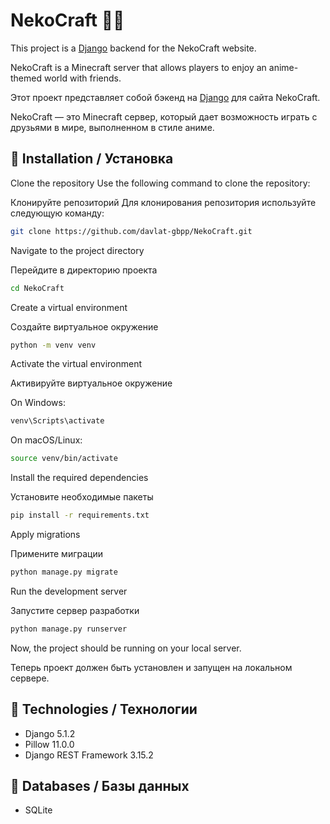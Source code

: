 # NekoCraft 🎌🐾

This project is a [Django](https://www.djangoproject.com/) backend for the NekoCraft website.

NekoCraft is a Minecraft server that allows players to enjoy an anime-themed world with friends.

Этот проект представляет собой бэкенд на [Django](https://www.djangoproject.com/) для сайта NekoCraft.

NekoCraft — это Minecraft сервер, который дает возможность играть с друзьями в мире, выполненном в стиле аниме.


## 🌸 Installation / Установка

Clone the repository
Use the following command to clone the repository:

Клонируйте репозиторий
Для клонирования репозитория используйте следующую команду:

```bash
git clone https://github.com/davlat-gbpp/NekoCraft.git
```

Navigate to the project directory

Перейдите в директорию проекта

```bash
cd NekoCraft
```

Create a virtual environment

Создайте виртуальное окружение

```bash
python -m venv venv
```

Activate the virtual environment

Активируйте виртуальное окружение

On Windows:

```bash
venv\Scripts\activate
```

On macOS/Linux:

```bash
source venv/bin/activate
```

Install the required dependencies

Установите необходимые пакеты

```bash
pip install -r requirements.txt
```

Apply migrations

Примените миграции

```bash
python manage.py migrate
```

Run the development server

Запустите сервер разработки

```bash
python manage.py runserver
```

Now, the project should be running on your local server.

Теперь проект должен быть установлен и запущен на локальном сервере.


## 🎎 Technologies / Технологии
  - Django 5.1.2
  - Pillow 11.0.0
  - Django REST Framework 3.15.2

## 🏯 Databases / Базы данных
  - SQLite



